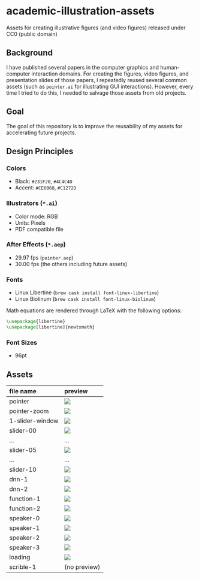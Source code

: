 # academic-illustration-assets

Assets for creating illustrative figures (and video figures) released under CC0 (public domain)

## Background

I have published several papers in the computer graphics and human-computer interaction domains. For creating the figures, video figures, and presentation slides of those papers, I repeatedly reused several common assets (such as `pointer.ai` for illustrating GUI interactions). However, every time I tried to do this, I needed to salvage those assets from old projects.

## Goal

The goal of this repository is to improve the reusability of my assets for accelerating future projects.

## Design Principles

### Colors

- Black: `#231F20`, `#4C4C4D`
- Accent: `#CE6B68`, `#C1272D`

### Illustrators (`*.ai`)

- Color mode: RGB
- Units: Pixels
- PDF compatible file

### After Effects (`*.aep`)

- 29.97 fps (`pointer.aep`)
- 30.00 fps (the others including future assets)

### Fonts

- Linux Libertine (`brew cask install font-linux-libertine`)
- Linux Biolinum (`brew cask install font-linux-biolinum`)

Math equations are rendered through LaTeX with the following options:
```latex
\usepackage{libertine}
\usepackage[libertine]{newtxmath}
```

### Font Sizes

- 96pt

## Assets

| file name       | preview                         |
| :-------------- | :------------------------------ |
| pointer         | ![](./docs/pointer.jpg)         |
| pointer-zoom    | ![](./docs/pointer-zoom.jpg)    |
| 1-slider-window | ![](./docs/1-slider-window.jpg) |
| slider-00       | ![](./docs/slider-00.png)       |
| ...             | ...                             |
| slider-05       | ![](./docs/slider-05.png)       |
| ...             | ...                             |
| slider-10       | ![](./docs/slider-10.png)       |
| dnn-1           | ![](./docs/dnn-1.jpg)           |
| dnn-2           | ![](./docs/dnn-2.jpg)           |
| function-1      | ![](./docs/function-1.jpg)      |
| function-2      | ![](./docs/function-2.jpg)      |
| speaker-0       | ![](./docs/speaker-0.jpg)       |
| speaker-1       | ![](./docs/speaker-1.jpg)       |
| speaker-2       | ![](./docs/speaker-2.jpg)       |
| speaker-3       | ![](./docs/speaker-3.jpg)       |
| loading         | ![](./docs/loading.jpg)         |
| scrible-1       | (no preview)                    |
